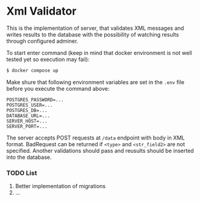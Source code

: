 # Xml Validator

This is the implementation of server, that validates XML messages and writes results to the database with the possibility of watching results through configured adminer.

To start enter command (keep in mind that docker environment is not well tested yet so execution may fail):
```bash
$ docker compose up
```
Make shure that following environment variables are set in the `.env` file before you execute the command above:
```
POSTGRES_PASSWORD=...
POSTGRES_USER=...
POSTGRES_DB=...
DATABASE_URL=...
SERVER_HOST=...
SERVER_PORT=...
```

The server accepts POST requests at `/data` endpoint with body in XML format. BadRequest can be returned if `<type>` and `<str_field2>` are not specified. Another validations should pass and reusults should be inserted into the database.

### TODO List

1. Better implementation of migrations
2. ...
